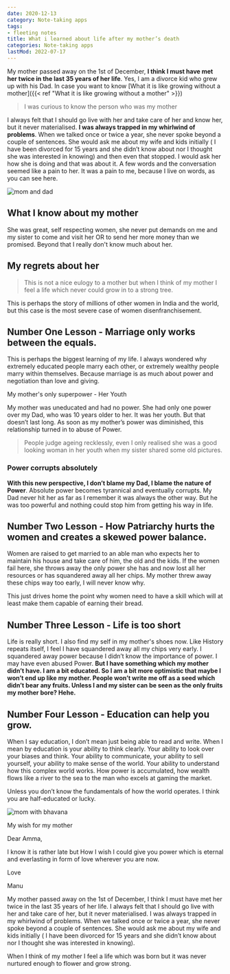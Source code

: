 ```yaml
---
date: 2020-12-13
category: Note-taking apps
tags:
- fleeting notes
title: What i learned about life after my mother’s death
categories: Note-taking apps
lastMod: 2022-07-17
---
```

My mother passed away on the 1st of December, **I think I must have met her twice in the last 35 years of her life**. Yes, I am a divorce kid who grew up with his Dad. In case you want to know [What it is like growing without a mother]({{< ref "What it is like growing without a mother" >}})

> I was curious to know the person who was my mother

I always felt that I should go live with her and take care of her and know her, but it never materialised. **I was always trapped in my whirlwind of problems**.
When we talked once or twice a year, she never spoke beyond a couple of sentences. She would ask me about my wife and kids initially ( I have been divorced for 15 years and she didn’t know about nor I thought she was interested in knowing) and then even that stopped. I would ask her how she is doing and that was about it. A few words and the conversation seemed like a pain to her. It was a pain to me, because I live on words, as you can see here.

![mom and dad](https://i.ibb.co/xzl4qkj/whatsapp-image-2020-12-02-at-5-48-42-pm.png)

## What I know about my mother

She was great, self respecting women, she never put demands on me and my sister to come and visit her OR to send her more money than we promised. Beyond that I really don't know much about her.

## My regrets about her

> This is not a nice eulogy to a mother but when I think of my mother I feel a life which never could grow in to a strong tree.

This is perhaps the story of millions of other women in India and the world, but this case is the most severe case of women disenfranchisement.



## Number One Lesson - Marriage only works between the equals.

This is perhaps the biggest learning of my life. I always wondered why extremely educated people marry each other, or extremely wealthy people marry within themselves. Because marriage is as much about power and negotiation than love and giving.

My mother's only superpower - Her Youth

My mother was uneducated and had no power. She had only one power over my Dad, who was 10 years older to her. It was her youth. But that doesn’t last long. As soon as my mother’s power was diminished, this relationship turned in to abuse of Power.

> People judge ageing recklessly, even I only realised she was a good looking woman in her youth when my sister shared some old pictures.

### Power corrupts absolutely

**With this new perspective, I don’t blame my Dad, I blame the nature of Power**. Absolute power becomes tyrannical and eventually corrupts. My Dad never hit her as far as I remember it was always the other way. But he was too powerful and nothing could stop him from getting his way in life.

## Number Two Lesson - How Patriarchy hurts the women and creates a skewed power balance.

Women are raised to get married to an able man who expects her to maintain his house and take care of him, the old and the kids. If the women fail here, she throws away the only power she has and now lost all her resources or has squandered away all her chips. My mother threw away these chips way too early, I will never know why.

This just drives home the point why women need to have a skill which will at least make them capable of earning their bread.

## Number Three Lesson - Life is too short

Life is really short. I also find my self in my mother's shoes now. Like History repeats itself, I feel I have squandered away all my chips very early. I squandered away power because I didn’t know the importance of power. I may have even abused Power. **But I have something which my mother didn’t have. I am a bit educated. So I am a bit more optimistic that maybe I won’t end up like my mother. People won’t write me off as a seed which didn’t bear any fruits. Unless I and my sister can be seen as the only fruits my mother bore? Hehe.**

## Number Four Lesson - Education can help you grow.

When I say education, I don’t mean just being able to read and write. When I mean by education is your ability to think clearly. Your ability to look over your biases and think. Your ability to communicate, your ability to sell yourself, your ability to make sense of the world. Your ability to understand how this complex world works. How power is accumulated, how wealth flows like a river to the sea to the man who excels at gaming the market.

Unless you don’t know the fundamentals of how the world operates. I think you are half-educated or lucky.

![mom with bhavana](https://i.ibb.co/ybyxcdj/amma-with-bhavana-1626885139642-0.png)

My wish for my mother

Dear Amma,

I know it is rather late but How I wish I could give you power which is eternal and everlasting in form of love wherever you are now.

Love

Manu

My mother passed away on the 1st of December, I think I must have met her twice in the last 35 years of her life. I always felt that I should go live with her and take care of her, but it never materialised. I was always trapped in my whirlwind of problems. When we talked once or twice a year, she never spoke beyond a couple of sentences. She would ask me about my wife and kids initially ( I have been divorced for 15 years and she didn’t know about nor I thought she was interested in knowing).

When I think of my mother I feel a life which was born but it was never nurtured enough to flower and grow strong.
